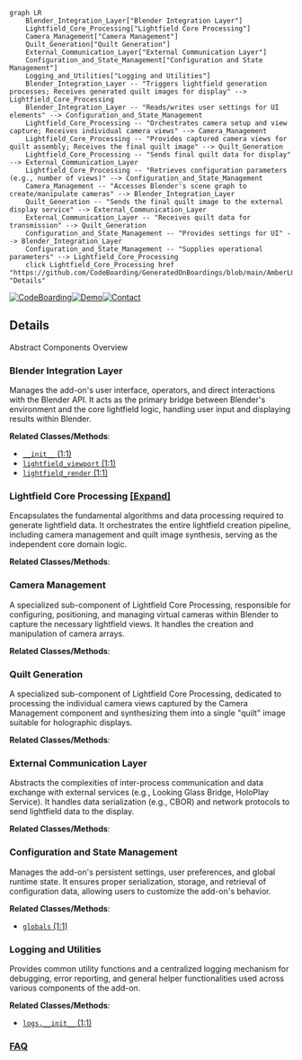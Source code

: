 ```mermaid
graph LR
    Blender_Integration_Layer["Blender Integration Layer"]
    Lightfield_Core_Processing["Lightfield Core Processing"]
    Camera_Management["Camera Management"]
    Quilt_Generation["Quilt Generation"]
    External_Communication_Layer["External Communication Layer"]
    Configuration_and_State_Management["Configuration and State Management"]
    Logging_and_Utilities["Logging and Utilities"]
    Blender_Integration_Layer -- "Triggers lightfield generation processes; Receives generated quilt images for display" --> Lightfield_Core_Processing
    Blender_Integration_Layer -- "Reads/writes user settings for UI elements" --> Configuration_and_State_Management
    Lightfield_Core_Processing -- "Orchestrates camera setup and view capture; Receives individual camera views" --> Camera_Management
    Lightfield_Core_Processing -- "Provides captured camera views for quilt assembly; Receives the final quilt image" --> Quilt_Generation
    Lightfield_Core_Processing -- "Sends final quilt data for display" --> External_Communication_Layer
    Lightfield_Core_Processing -- "Retrieves configuration parameters (e.g., number of views)" --> Configuration_and_State_Management
    Camera_Management -- "Accesses Blender's scene graph to create/manipulate cameras" --> Blender_Integration_Layer
    Quilt_Generation -- "Sends the final quilt image to the external display service" --> External_Communication_Layer
    External_Communication_Layer -- "Receives quilt data for transmission" --> Quilt_Generation
    Configuration_and_State_Management -- "Provides settings for UI" --> Blender_Integration_Layer
    Configuration_and_State_Management -- "Supplies operational parameters" --> Lightfield_Core_Processing
    click Lightfield_Core_Processing href "https://github.com/CodeBoarding/GeneratedOnBoardings/blob/main/AmberLG/Lightfield_Core_Processing.md" "Details"
```

[![CodeBoarding](https://img.shields.io/badge/Generated%20by-CodeBoarding-9cf?style=flat-square)](https://github.com/CodeBoarding/GeneratedOnBoardings)[![Demo](https://img.shields.io/badge/Try%20our-Demo-blue?style=flat-square)](https://www.codeboarding.org/demo)[![Contact](https://img.shields.io/badge/Contact%20us%20-%20contact@codeboarding.org-lightgrey?style=flat-square)](mailto:contact@codeboarding.org)

## Details

Abstract Components Overview

### Blender Integration Layer
Manages the add-on's user interface, operators, and direct interactions with the Blender API. It acts as the primary bridge between Blender's environment and the core lightfield logic, handling user input and displaying results within Blender.


**Related Classes/Methods**:

- <a href="https://github.com/transcental/AmberLG/blob/master/__init__.py#L1-L1" target="_blank" rel="noopener noreferrer">`__init__` (1:1)</a>
- <a href="https://github.com/transcental/AmberLG/blob/master/lightfield_viewport.py#L1-L1" target="_blank" rel="noopener noreferrer">`lightfield_viewport` (1:1)</a>
- <a href="https://github.com/transcental/AmberLG/blob/master/lightfield_render.py#L1-L1" target="_blank" rel="noopener noreferrer">`lightfield_render` (1:1)</a>


### Lightfield Core Processing [[Expand]](./Lightfield_Core_Processing.md)
Encapsulates the fundamental algorithms and data processing required to generate lightfield data. It orchestrates the entire lightfield creation pipeline, including camera management and quilt image synthesis, serving as the independent core domain logic.


**Related Classes/Methods**:



### Camera Management
A specialized sub-component of Lightfield Core Processing, responsible for configuring, positioning, and managing virtual cameras within Blender to capture the necessary lightfield views. It handles the creation and manipulation of camera arrays.


**Related Classes/Methods**:



### Quilt Generation
A specialized sub-component of Lightfield Core Processing, dedicated to processing the individual camera views captured by the Camera Management component and synthesizing them into a single "quilt" image suitable for holographic displays.


**Related Classes/Methods**:



### External Communication Layer
Abstracts the complexities of inter-process communication and data exchange with external services (e.g., Looking Glass Bridge, HoloPlay Service). It handles data serialization (e.g., CBOR) and network protocols to send lightfield data to the display.


**Related Classes/Methods**:



### Configuration and State Management
Manages the add-on's persistent settings, user preferences, and global runtime state. It ensures proper serialization, storage, and retrieval of configuration data, allowing users to customize the add-on's behavior.


**Related Classes/Methods**:

- <a href="https://github.com/transcental/AmberLG/blob/master/globals.py#L1-L1" target="_blank" rel="noopener noreferrer">`globals` (1:1)</a>


### Logging and Utilities
Provides common utility functions and a centralized logging mechanism for debugging, error reporting, and general helper functionalities used across various components of the add-on.


**Related Classes/Methods**:

- <a href="https://github.com/transcental/AmberLG/blob/master/logs/__init__.py#L1-L1" target="_blank" rel="noopener noreferrer">`logs.__init__` (1:1)</a>




### [FAQ](https://github.com/CodeBoarding/GeneratedOnBoardings/tree/main?tab=readme-ov-file#faq)